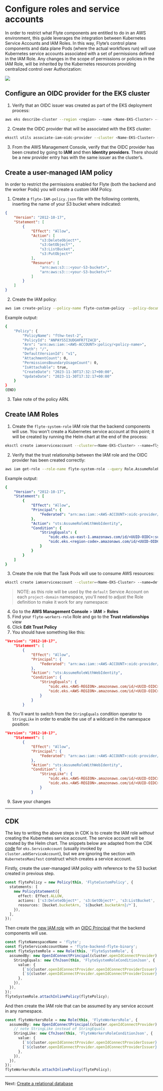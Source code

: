 # Configure roles and service accounts

In order to restrict what Flyte components are entitled to do in an AWS environment, this guide leverages the integration between Kubernetes Service Accounts and IAM Roles. In this way, Flyte’s control plane components and data plane Pods (where the actual workflows run) will use Kubernetes service accounts associated with a set of permissions defined in the IAM Role. Any changes in the scope of permissions or policies in the IAM Role, will be inherited by the Kubernetes resources providing centralized control over Authorization:

![](../images/flyte-eks-permissions.png)

## Configure an OIDC provider for the EKS cluster

1. Verify that an OIDC issuer was created as part of the EKS deployment process:

```bash
aws eks describe-cluster --region <region> --name <Name-EKS-Cluster> --query "cluster.identity.oidc.issuer" --output text
```
2. Create the OIDC provider that will be associated with the EKS cluster:
```bash
eksctl utils associate-iam-oidc-provider --cluster <Name-EKS-Cluster> --approve
```
3. From the AWS Management Console, verify that the OIDC provider has been created by going to **IAM** and then **Identity providers**. There should be a new provider entry has with the same <UUID-OIDC> issuer as the cluster’s.

## Create a user-managed IAM policy

In order to restrict the permissions enabled for Flyte (both the backend and the worker Pods) you will create a custom IAM Policy.

1. Create a `flyte-IAM-policy.json` file with the following contents, inserting the name of your S3 bucket where indicated:


```json
{
    "Version": "2012-10-17",
    "Statement": [
        {
            "Effect": "Allow",
            "Action": [
                "s3:DeleteObject*",
                "s3:GetObject*",
                "s3:ListBucket",
                "s3:PutObject*"
            ],
            "Resource": [
                "arn:aws:s3:::<your-S3-bucket>", 
                "arn:aws:s3:::<your-S3-bucket>/*"
            ]
        }
    ]
}
```

2. Create the IAM policy:

```bash
aws iam create-policy --policy-name flyte-custom-policy  --policy-document file://flyte-IAM-policy.json
```

Example output:

```bash
{
    "Policy": {
        "PolicyName": "fthw-test-2",
        "PolicyId": "ANPAYS5I3UDGHFR7TZ4CD",
        "Arn": "arn:aws:iam::<AWS-ACCOUNT>:policy/<policy-name>",
        "Path": "/",
        "DefaultVersionId": "v1",
        "AttachmentCount": 0,
        "PermissionsBoundaryUsageCount": 0,
        "IsAttachable": true,
        "CreateDate": "2023-11-30T17:32:17+00:00",
        "UpdateDate": "2023-11-30T17:32:17+00:00"
    }
}
(END)
```
3. Take note of the policy ARN.

## Create IAM Roles
1. Create the `flyte-system-role` IAM role that the backend components will use. You won't create a Kubernetes service account at this point; it will be created by running the Helm chart at the end of the process:

```bash
eksctl create iamserviceaccount --cluster=<Name-EKS-Cluster> --name=flyte-backend-flyte-binary --role-only --role-name=flyte-system-role --attach-policy-arn arn:aws:iam::<AWS-ACCOUNT>:policy/<policy-name> --approve --region <region-code> --namespace flyte
```

2. Verify that the trust relationship between the IAM role and the OIDC provider has been created correctly:

```bash
aws iam get-role --role-name flyte-system-role --query Role.AssumeRolePolicyDocument
```
Example output:
```yaml
{
    "Version": "2012-10-17",
    "Statement": [
        {
            "Effect": "Allow",
            "Principal": {
                "Federated": "arn:aws:iam::<AWS-ACCOUNT>:oidc-provider/oidc.eks.<region-code>.amazonaws.com/id/<UUID-OIDC>"
            },
            "Action": "sts:AssumeRoleWithWebIdentity",
            "Condition": {
                "StringEquals": {
                    "oidc.eks.us-east-1.amazonaws.com/id/<UUID-OIDC>:sub": "system:serviceaccount:flyte:flyte-backend-flyte-binary",
                    "oidc.eks.<region-code>.amazonaws.com/id/<UUID-OIDC>:aud": "sts.amazonaws.com"
                }
            }
        }
    ]
}
```
3. Create the role that the Task Pods will use to consume AWS resources:
```bash
eksctl create iamserviceaccount --cluster=<Name-EKS-Cluster> --name=default --role-only --role-name=flyte-workers-role --attach-policy-arn arn:aws:iam::<AWS-ACCOUNT>:policy/<policy-name> --approve --region <region-code> --namespace flyte
```
>NOTE: as this role will be used by the `default` Service Account on each `project-domain` namespace, you'll need to adjust the Role definition to make it work for any namespace:

4. Go to the **AWS Management Console** > **IAM** > **Roles**
5. Find your `flyte-workers-role` Role and go to the **Trust relationships** view
6. Click **Edit Trust Policy**
7. You should have something like this:

```json
"Version": "2012-10-17",
	"Statement": [
		{
			"Effect": "Allow",
			"Principal": {
				"Federated": "arn:aws:iam::<AWS-ACCOUNT>:oidc-provider/oidc.eks.<AWS-REGION>.amazonaws.com/id/<UUID-OIDC>"
			},
			"Action": "sts:AssumeRoleWithWebIdentity",
			"Condition": {
				"StringEquals": {
					"oidc.eks.<AWS-REGION>.amazonaws.com/id/<UUID-OIDC>:aud": "sts.amazonaws.com",
					"oidc.eks.<AWS-REGION>.amazonaws.com/id/<UUID-OIDC>:sub": "system:serviceaccount:flyte:default"
				}
			}
		}
```

8. You'll want to switch from the `StringEquals` condition operator to `StringLike` in order to enable the use of a wildcard in the namespace position:

```json
"Version": "2012-10-17",
	"Statement": [
		{
			"Effect": "Allow",
			"Principal": {
				"Federated": "arn:aws:iam::<AWS-ACCOUNT>:oidc-provider/oidc.eks.<AWS-REGION>.amazonaws.com/id/<UUID-OIDC>"
			},
			"Action": "sts:AssumeRoleWithWebIdentity",
			"Condition": {
				"StringLike": {
					"oidc.eks.<AWS-REGION>.amazonaws.com/id/<UUID-OIDC>:aud": "sts.amazonaws.com",
					"oidc.eks.<AWS-REGION>.amazonaws.com/id/<UUID-OIDC>:sub": "system:serviceaccount:*:default"
				}
			}
```	

9. Save your changes
---

## CDK

The key to writing the above steps in CDK is to create the IAM role _without_ creating the Kubernetes service account.
The service account will be created by the Helm chart.
The snippets below are adapted from the CDK [code](https://github.com/aws/aws-cdk/blob/main/packages/aws-cdk-lib/aws-eks/lib/service-account.ts#L166-L179) for `eks.ServiceAccount` (usually invoked by `cluster.addServiceAccount`), but we are ignoring the section with `KubernetesManifest` construct which creates a service account.

Firstly, create the user-managed IAM policy with reference to the S3 bucket created in previous step.

```ts
const flytePolicy = new Policy(this, 'FlyteCustomPolicy', {
  statements: [
    new PolicyStatement({
      effect: Effect.ALLOW,
      actions: ['s3:DeleteObject*', 's3:GetObject*', 's3:ListBucket', 's3:PutObject*'],
      resources: [bucket.bucketArn, `${bucket.bucketArn}/*`],
    }),
  ],
});
```

Then create the [new IAM role](https://github.com/aws/aws-cdk/blob/main/packages/aws-cdk-lib/aws-eks/lib/service-account.ts#L194) with an [OIDC Principal](https://github.com/aws/aws-cdk/blob/main/packages/aws-cdk-lib/aws-eks/lib/service-account.ts#L177) that the backend components will use.

```ts
const flyteNamespaceName = 'flyte';
const flyteServiceAccountName = 'flyte-backend-flyte-binary';
const flyteSystemRole = new Role(this, 'FlyteSystemRole', {
  assumedBy: new OpenIdConnectPrincipal(cluster.openIdConnectProvider).withConditions({
    StringEquals: new CfnJson(this, 'FlyteSystemRoleConditionJson', {
      value: {
        [`${cluster.openIdConnectProvider.openIdConnectProviderIssuer}:aud`]: 'sts.amazonaws.com',
        [`${cluster.openIdConnectProvider.openIdConnectProviderIssuer}:sub`]: `system:serviceaccount:${flyteNamespaceName}:${flyteServiceAccountName}`,
      },
    }),
  }),
});
flyteSystemRole.attachInlinePolicy(flytePolicy);
```

And then create the IAM role that can be assumed by any service account in any namespace.

```ts
const flyteWorkersRole = new Role(this, 'FlyteWorkersRole', {
  assumedBy: new OpenIdConnectPrincipal(cluster.openIdConnectProvider).withConditions({
    // note StringLike instead of StringEquals
    StringLike: new CfnJson(this, 'FlyteWorkersRoleConditionJson', {
      value: {
        [`${cluster.openIdConnectProvider.openIdConnectProviderIssuer}:aud`]: 'sts.amazonaws.com',
        [`${cluster.openIdConnectProvider.openIdConnectProviderIssuer}:sub`]: `system:serviceaccount:*:default`,
      },
    }),
  }),
});
flyteWorkersRole.attachInlinePolicy(flytePolicy);
```

---

Next: [Create a relational database](04-create-database.md)
